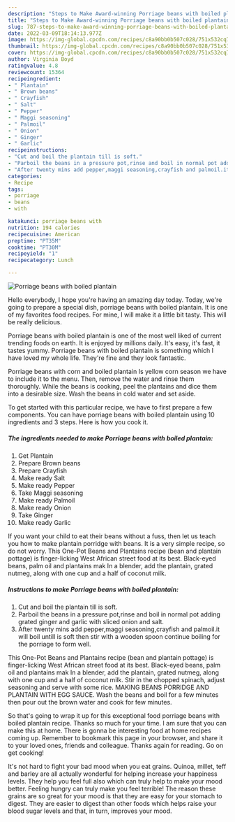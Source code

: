 ```yaml
---
description: "Steps to Make Award-winning Porriage beans with boiled plantain"
title: "Steps to Make Award-winning Porriage beans with boiled plantain"
slug: 787-steps-to-make-award-winning-porriage-beans-with-boiled-plantain
date: 2022-03-09T18:14:13.977Z
image: https://img-global.cpcdn.com/recipes/c8a90bb0b507c028/751x532cq70/porriage-beans-with-boiled-plantain-recipe-main-photo.jpg
thumbnail: https://img-global.cpcdn.com/recipes/c8a90bb0b507c028/751x532cq70/porriage-beans-with-boiled-plantain-recipe-main-photo.jpg
cover: https://img-global.cpcdn.com/recipes/c8a90bb0b507c028/751x532cq70/porriage-beans-with-boiled-plantain-recipe-main-photo.jpg
author: Virginia Boyd
ratingvalue: 4.8
reviewcount: 15364
recipeingredient:
- " Plantain"
- " Brown beans"
- " Crayfish"
- " Salt"
- " Pepper"
- " Maggi seasoning"
- " Palmoil"
- " Onion"
- " Ginger"
- " Garlic"
recipeinstructions:
- "Cut and boil the plantain till is soft."
- "Parboil the beans in a pressure pot,rinse and boil in normal pot adding grated ginger and garlic with sliced onion and salt."
- "After twenty mins add pepper,maggi seasoning,crayfish and palmoil.it will boil untill is soft then stir with a wooden spoon continue boiling for the porriage to form well."
categories:
- Recipe
tags:
- porriage
- beans
- with

katakunci: porriage beans with 
nutrition: 194 calories
recipecuisine: American
preptime: "PT35M"
cooktime: "PT30M"
recipeyield: "1"
recipecategory: Lunch

---
```



![Porriage beans with boiled plantain](https://img-global.cpcdn.com/recipes/c8a90bb0b507c028/751x532cq70/porriage-beans-with-boiled-plantain-recipe-main-photo.jpg)

Hello everybody, I hope you're having an amazing day today. Today, we're going to prepare a special dish, porriage beans with boiled plantain. It is one of my favorites food recipes. For mine, I will make it a little bit tasty. This will be really delicious.

Porriage beans with boiled plantain is one of the most well liked of current trending foods on earth. It is enjoyed by millions daily. It's easy, it's fast, it tastes yummy. Porriage beans with boiled plantain is something which I have loved my whole life. They're fine and they look fantastic.

Porriage beans with corn and boiled plantain Is yellow corn season we have to include it to the menu. Then, remove the water and rinse them thoroughly. While the beans is cooking, peel the plantains and dice them into a desirable size. Wash the beans in cold water and set aside.


To get started with this particular recipe, we have to first prepare a few components. You can have porriage beans with boiled plantain using 10 ingredients and 3 steps. Here is how you cook it.

<!--inarticleads1-->

##### The ingredients needed to make Porriage beans with boiled plantain:

1. Get  Plantain
1. Prepare  Brown beans
1. Prepare  Crayfish
1. Make ready  Salt
1. Make ready  Pepper
1. Take  Maggi seasoning
1. Make ready  Palmoil
1. Make ready  Onion
1. Take  Ginger
1. Make ready  Garlic


If you want your child to eat their beans without a fuss, then let us teach you how to make plantain porridge with beans. It is a very simple recipe, so do not worry. This One-Pot Beans and Plantains recipe (bean and plantain pottage) is finger-licking West African street food at its best. Black-eyed beans, palm oil and plantains mak In a blender, add the plantain, grated nutmeg, along with one cup and a half of coconut milk. 

<!--inarticleads2-->

##### Instructions to make Porriage beans with boiled plantain:

1. Cut and boil the plantain till is soft.
1. Parboil the beans in a pressure pot,rinse and boil in normal pot adding grated ginger and garlic with sliced onion and salt.
1. After twenty mins add pepper,maggi seasoning,crayfish and palmoil.it will boil untill is soft then stir with a wooden spoon continue boiling for the porriage to form well.


This One-Pot Beans and Plantains recipe (bean and plantain pottage) is finger-licking West African street food at its best. Black-eyed beans, palm oil and plantains mak In a blender, add the plantain, grated nutmeg, along with one cup and a half of coconut milk. Stir in the chopped spinach, adjust seasoning and serve with some rice. MAKING BEANS PORRIDGE AND PLANTAIN WITH EGG SAUCE. Wash the beans and boil for a few minutes then pour out the brown water and cook for few minutes. 

So that's going to wrap it up for this exceptional food porriage beans with boiled plantain recipe. Thanks so much for your time. I am sure that you can make this at home. There is gonna be interesting food at home recipes coming up. Remember to bookmark this page in your browser, and share it to your loved ones, friends and colleague. Thanks again for reading. Go on get cooking!

It's not hard to fight your bad mood when you eat grains. Quinoa, millet, teff and barley are all actually wonderful for helping increase your happiness levels. They help you feel full also which can truly help to make your mood better. Feeling hungry can truly make you feel terrible! The reason these grains are so great for your mood is that they are easy for your stomach to digest. They are easier to digest than other foods which helps raise your blood sugar levels and that, in turn, improves your mood.
